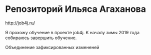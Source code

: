 # Репозиторий Ильяса Агаханова
http://job4j.ru/

Я прохожу обучение в проекте job4j. 
К началу зимы 2019 года собираюсь завершить обучение.

Объединение зафиксированных измененей